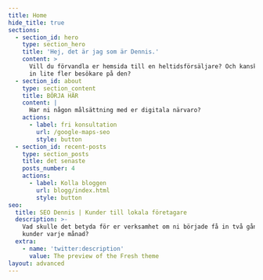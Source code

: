 ```yaml
---
title: Home
hide_title: true
sections:
  - section_id: hero
    type: section_hero
    title: 'Hej, det är jag som är Dennis.'
    content: >
      Vill du förvandla er hemsida till en heltidsförsäljare? Och kanske knuffa
      in lite fler besökare på den?
  - section_id: about
    type: section_content
    title: BÖRJA HÄR
    content: |
      Har ni någon målsättning med er digitala närvaro? 
    actions:
      - label: fri konsultation
        url: /google-maps-seo
        style: button
  - section_id: recent-posts
    type: section_posts
    title: det senaste
    posts_number: 4
    actions:
      - label: Kolla bloggen
        url: blogg/index.html
        style: button
seo:
  title: SEO Dennis | Kunder till lokala företagare
  description: >-
    Vad skulle det betyda för er verksamhet om ni började få in två gånger fler
    kunder varje månad? 
  extra:
    - name: 'twitter:description'
      value: The preview of the Fresh theme
layout: advanced
---
```

